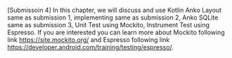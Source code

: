 [Submissoin 4] In this chapter, we will discuss and use Kotlin Anko Layout same as submission 1, implementing same as submission 2, Anko SQLite same as submission 3, Unit Test using Mockito, Instrument Test using Espresso. If you are interested you can learn more about Mockito following link https://site.mockito.org/ and Espresso following link https://developer.android.com/training/testing/espresso/.
